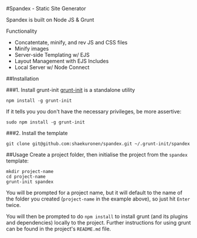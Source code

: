 #Spandex - Static Site Generator

Spandex is built on Node JS & Grunt 

Functionality
- Concatentate, minify, and rev JS and CSS files
- Minify images
- Server-side Templating w/ EJS
- Layout Management with EJS Includes
- Local Server w/ Node Connect

##Installation

###1. Install grunt-init
[grunt-init](http://gruntjs.com/project-scaffolding) is a standalone utility 

```shell
npm install -g grunt-init
```

If it tells you you don't have the necessary privileges, be more assertive:

```shell
sudo npm install -g grunt-init
```

###2. Install the template
```shell
git clone git@github.com:shaekuronen/spandex.git ~/.grunt-init/spandex
```

##Usage
Create a project folder, then initialise the project from the `spandex` template:

```shell
mkdir project-name
cd project-name
grunt-init spandex
```

You will be prompted for a project name, but it will default to the name of the folder you created (`project-name` in the example above), so just hit `Enter` twice.

You will then be prompted to do `npm install` to install grunt (and its plugins and dependencies) locally to the project. Further instructions for using grunt can be found in the project's `README.md` file.